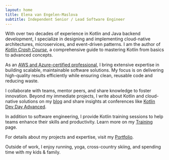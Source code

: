 ```yaml
---
layout: home
title: Elena van Engelen-Maslova
subtitle: Independent Senior / Lead Software Engineer
---
```


With over two decades of experience in Kotlin and Java backend development, I specialize in designing and implementing cloud-native architectures, microservices, and event-driven patterns. I am the author of [*Kotlin Crash Course*](https://www.amazon.com/Kotlin-Crash-Course-Fast-track-programming/dp/9355516304), a comprehensive guide to mastering Kotlin from basics to advanced concepts.

As an [AWS and Azure-certified professional](/credentials/), I bring extensive expertise in building scalable, maintainable software solutions. My focus is on delivering high-quality results efficiently while ensuring clean, reusable code and reducing waste.

I collaborate with teams, mentor peers, and share knowledge to foster innovation. Beyond my immediate projects, I write about Kotlin and cloud-native solutions on my [blog](https://medium.com/@elenavanengelen) and share insights at conferences like [Kotlin Dev Day Advanced](https://kotlindevday.com/videos/kotlin-on-serverless-cloud-aws-lambda-unlimited-elena-van-engelen-maslova/).

In addition to software engineering, I provide Kotlin training sessions to help teams enhance their skills and productivity. Learn more on my [Training](/training/) page.

For details about my projects and expertise, visit my [Portfolio](/portfolio/).

Outside of work, I enjoy running, yoga, cross-country skiing, and spending time with my kids & family.
